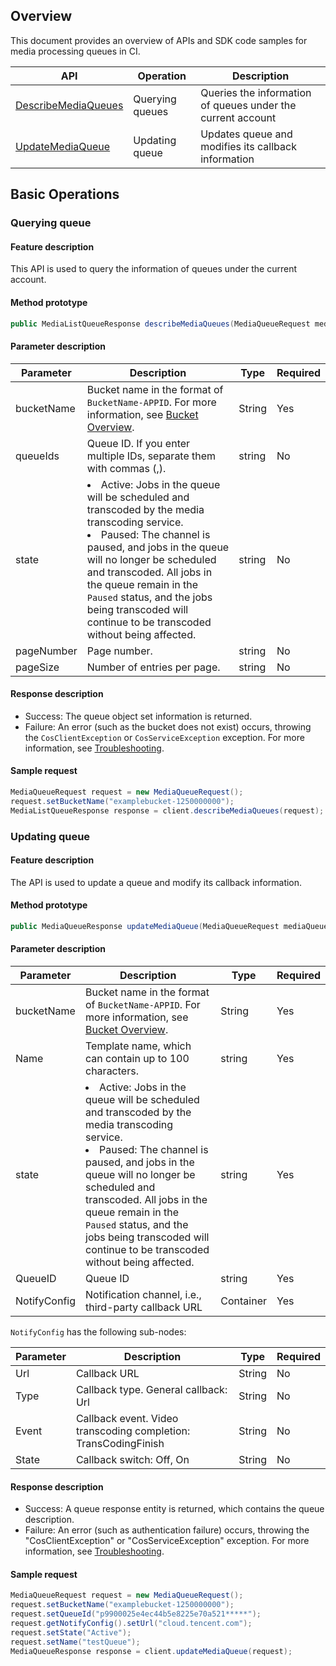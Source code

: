 
## Overview

This document provides an overview of APIs and SDK code samples for media processing queues in CI.

| API | Operation |  Description |
| ------------------------------------------------------------ | ------------------ | ---------------------------------- |
| [DescribeMediaQueues](https://intl.cloud.tencent.com/document/product/1045/43672) | Querying queues | Queries the information of queues under the current account |
| [UpdateMediaQueue](https://intl.cloud.tencent.com/document/product/1045/43673) | Updating queue | Updates queue and modifies its callback information |

## Basic Operations

### Querying queue

#### Feature description

This API is used to query the information of queues under the current account.

#### Method prototype

```java
public MediaListQueueResponse describeMediaQueues(MediaQueueRequest mediaQueueRequest);
```

#### Parameter description


| Parameter | Description | Type | Required |
| ---------- | ------------------------------------------------------------ | ------ |---|
| bucketName | Bucket name in the format of `BucketName-APPID`. For more information, see [Bucket Overview](https://intl.cloud.tencent.com/document/product/436/13312). | String | Yes |
| queueIds   | Queue ID. If you enter multiple IDs, separate them with commas (,). | string | No       |
| state      | <li>Active: Jobs in the queue will be scheduled and transcoded by the media transcoding service. <br/><li>Paused: The channel is paused, and jobs in the queue will no longer be scheduled and transcoded. All jobs in the queue remain in the `Paused` status, and the jobs being transcoded will continue to be transcoded without being affected. | string | No   |
| pageNumber  | Page number.                  |  string | No       |
| pageSize    | Number of entries per page.                | string | No       |

#### Response description

- Success: The queue object set information is returned.
- Failure: An error (such as the bucket does not exist) occurs, throwing the `CosClientException` or `CosServiceException` exception. For more information, see [Troubleshooting](https://intl.cloud.tencent.com/document/product/436/31537).

#### Sample request

```java
MediaQueueRequest request = new MediaQueueRequest();
request.setBucketName("examplebucket-1250000000");
MediaListQueueResponse response = client.describeMediaQueues(request);
```

### Updating queue

#### Feature description

The API is used to update a queue and modify its callback information.

#### Method prototype

```java
public MediaQueueResponse updateMediaQueue(MediaQueueRequest mediaQueueRequest);
```

#### Parameter description

| Parameter | Description | Type | Required |
| ---------- | ------------------------------------------------------------ | ------ |---|
| bucketName | Bucket name in the format of `BucketName-APPID`. For more information, see [Bucket Overview](https://intl.cloud.tencent.com/document/product/436/13312). | String | Yes |
| Name   | Template name, which can contain up to 100 characters.    | string| Yes  |
| state      | <li>Active: Jobs in the queue will be scheduled and transcoded by the media transcoding service. <br/><li>Paused: The channel is paused, and jobs in the queue will no longer be scheduled and transcoded. All jobs in the queue remain in the `Paused` status, and the jobs being transcoded will continue to be transcoded without being affected. | string | Yes  |
| QueueID | Queue ID  | string|Yes |
| NotifyConfig   | Notification channel, i.e., third-party callback URL	 | Container| Yes |

`NotifyConfig` has the following sub-nodes:

| Parameter | Description | Type | Required |
| ---------- | --- | ------ |---|
| Url | Callback URL | String |No|
| Type | Callback type. General callback: Url | String |No|
| Event | Callback event. Video transcoding completion: TransCodingFinish	 | String |No|
| State | Callback switch: Off, On | String |No|


#### Response description

- Success: A queue response entity is returned, which contains the queue description.
- Failure: An error (such as authentication failure) occurs, throwing the "CosClientException" or "CosServiceException" exception. For more information, see [Troubleshooting](https://intl.cloud.tencent.com/document/product/436/31537).

#### Sample request

```java
MediaQueueRequest request = new MediaQueueRequest();
request.setBucketName("examplebucket-1250000000");
request.setQueueId("p9900025e4ec44b5e8225e70a521*****");
request.getNotifyConfig().setUrl("cloud.tencent.com");
request.setState("Active");
request.setName("testQueue");
MediaQueueResponse response = client.updateMediaQueue(request);
```
